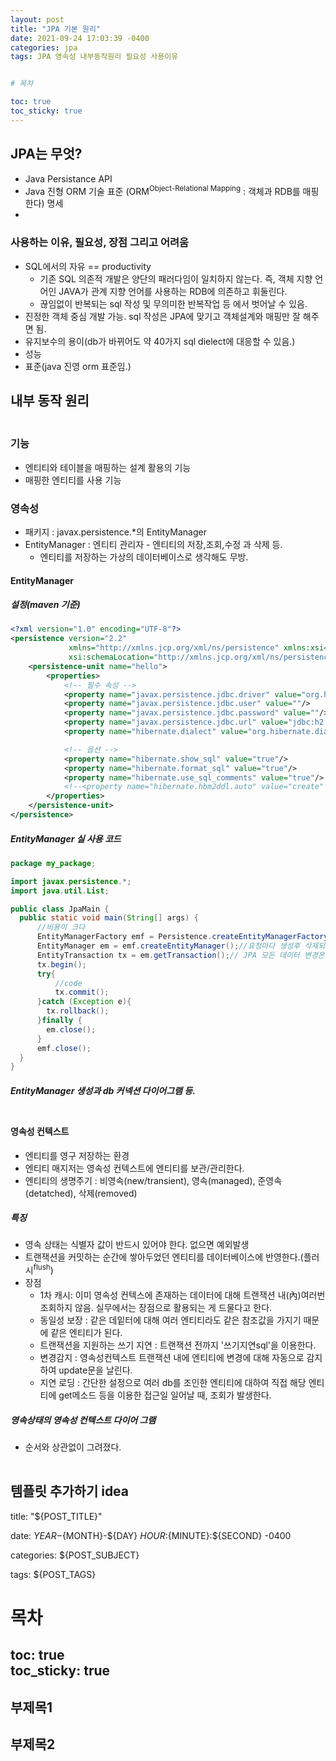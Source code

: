 ```yaml
---
layout: post
title: "JPA 기본 원리"
date: 2021-09-24 17:03:39 -0400
categories: jpa
tags: JPA 영속성 내부동작원리 필요성 사용이유


# 목차

toc: true  
toc_sticky: true
---
```


## JPA는 무엇?
- Java Persistance API
- Java 진형 ORM 기술 표준 (ORM<SUP>Object-Relational Mapping</SUP> : 객체과 RDB를 매핑한다) 명세
- 
### 사용하는 이유, 필요성, 장점 그리고 어려움
- SQL에서의 자유 == productivity
  - 기존 SQL 의존적 개발은 양단의 패러다임이 일치하지 않는다. 즉, 객체 지향 언어인 JAVA가 관계 지향 언어를 사용하는 RDB에 의존하고 휘둘린다.
  - 끊임없이 반복되는 sql 작성 및 무의미한 반복작업 등 에서 벗어날 수 있음.
- 진정한 객체 중심 개발 가능. sql 작성은 JPA에 맞기고 객체설계와 매핑만 잘 해주면 됨.
- 유지보수의 용이(db가 바뀌어도 약 40가지 sql dielect에 대응할 수 있음.)
- 성능
- 표준(java 진영 orm 표준임.)

## 내부 동작 원리
<div class="mxgraph" style="max-width:100%;border:1px solid transparent;" data-mxgraph="{&quot;highlight&quot;:&quot;#0000ff&quot;,&quot;nav&quot;:true,&quot;resize&quot;:true,&quot;toolbar&quot;:&quot;zoom layers lightbox&quot;,&quot;edit&quot;:&quot;_blank&quot;,&quot;xml&quot;:&quot;&lt;mxfile host=\&quot;drawio-plugin\&quot; modified=\&quot;2021-09-27T04:52:44.680Z\&quot; agent=\&quot;5.0 (Windows NT 6.2; Win64; x64) AppleWebKit/537.36 (KHTML, like Gecko) Chrome/89.0.4389.114 Safari/537.36\&quot; etag=\&quot;i_K_9OkC2Oy--hbsxdxp\&quot; version=\&quot;14.7.4\&quot; type=\&quot;embed\&quot;&gt;&lt;diagram id=\&quot;23iRSUPoRavnBvh4doch\&quot; name=\&quot;Page-1\&quot;&gt;&lt;mxGraphModel dx=\&quot;719\&quot; dy=\&quot;529\&quot; grid=\&quot;1\&quot; gridSize=\&quot;10\&quot; guides=\&quot;1\&quot; tooltips=\&quot;1\&quot; connect=\&quot;1\&quot; arrows=\&quot;1\&quot; fold=\&quot;1\&quot; page=\&quot;1\&quot; pageScale=\&quot;1\&quot; pageWidth=\&quot;827\&quot; pageHeight=\&quot;1169\&quot; math=\&quot;0\&quot; shadow=\&quot;0\&quot;&gt;&lt;root&gt;&lt;mxCell id=\&quot;0\&quot;/&gt;&lt;mxCell id=\&quot;1\&quot; parent=\&quot;0\&quot;/&gt;&lt;mxCell id=\&quot;11\&quot; value=\&quot;&amp;lt;blockquote style=&amp;quot;margin: 0 0 0 40px ; border: none ; padding: 0px&amp;quot;&amp;gt;&amp;lt;/blockquote&amp;gt;&amp;lt;span&amp;gt;&amp;amp;nbsp; &amp;amp;nbsp; - sql 생성&amp;lt;/span&amp;gt;&amp;lt;br&amp;gt;&amp;lt;blockquote style=&amp;quot;margin: 0 0 0 40px ; border: none ; padding: 0px&amp;quot;&amp;gt;&amp;lt;/blockquote&amp;gt;&amp;lt;span&amp;gt;&amp;amp;nbsp; &amp;amp;nbsp; - jdbc api 이용&amp;lt;/span&amp;gt;&amp;lt;br&amp;gt;&amp;lt;blockquote style=&amp;quot;margin: 0 0 0 40px ; border: none ; padding: 0px&amp;quot;&amp;gt;&amp;lt;/blockquote&amp;gt;&amp;lt;span&amp;gt;&amp;amp;nbsp; &amp;amp;nbsp; - Result Set 매핑&amp;lt;/span&amp;gt;&amp;lt;br&amp;gt;&amp;amp;nbsp; &amp;amp;nbsp; - 패러다임 불일치 해결\&quot; style=\&quot;rounded=0;whiteSpace=wrap;html=1;align=left;dashed=1;strokeColor=#2D7600;fontColor=#ffffff;fillColor=#435233;\&quot; parent=\&quot;1\&quot; vertex=\&quot;1\&quot;&gt;&lt;mxGeometry x=\&quot;510\&quot; y=\&quot;120\&quot; width=\&quot;150\&quot; height=\&quot;100\&quot; as=\&quot;geometry\&quot;/&gt;&lt;/mxCell&gt;&lt;mxCell id=\&quot;2\&quot; value=\&quot;DB\&quot; style=\&quot;shape=cylinder3;whiteSpace=wrap;html=1;boundedLbl=1;backgroundOutline=1;size=15;\&quot; parent=\&quot;1\&quot; vertex=\&quot;1\&quot;&gt;&lt;mxGeometry x=\&quot;640\&quot; y=\&quot;236.67\&quot; width=\&quot;80\&quot; height=\&quot;106.67\&quot; as=\&quot;geometry\&quot;/&gt;&lt;/mxCell&gt;&lt;mxCell id=\&quot;3\&quot; value=\&quot;&amp;amp;nbsp; &amp;amp;nbsp; JAVA Aplication\&quot; style=\&quot;rounded=1;whiteSpace=wrap;html=1;align=left;\&quot; parent=\&quot;1\&quot; vertex=\&quot;1\&quot;&gt;&lt;mxGeometry x=\&quot;170\&quot; y=\&quot;180\&quot; width=\&quot;330\&quot; height=\&quot;220\&quot; as=\&quot;geometry\&quot;/&gt;&lt;/mxCell&gt;&lt;mxCell id=\&quot;6\&quot; value=\&quot;&amp;amp;nbsp; &amp;amp;nbsp; JPA\&quot; style=\&quot;rounded=0;whiteSpace=wrap;html=1;align=left;\&quot; parent=\&quot;1\&quot; vertex=\&quot;1\&quot;&gt;&lt;mxGeometry x=\&quot;380\&quot; y=\&quot;210\&quot; width=\&quot;120\&quot; height=\&quot;160\&quot; as=\&quot;geometry\&quot;/&gt;&lt;/mxCell&gt;&lt;mxCell id=\&quot;5\&quot; value=\&quot;JDBC\&quot; style=\&quot;rounded=0;whiteSpace=wrap;html=1;\&quot; parent=\&quot;1\&quot; vertex=\&quot;1\&quot;&gt;&lt;mxGeometry x=\&quot;461\&quot; y=\&quot;240\&quot; width=\&quot;60\&quot; height=\&quot;100\&quot; as=\&quot;geometry\&quot;/&gt;&lt;/mxCell&gt;&lt;mxCell id=\&quot;7\&quot; value=\&quot;\&quot; style=\&quot;endArrow=classic;html=1;exitX=1;exitY=0.5;exitDx=0;exitDy=0;\&quot; parent=\&quot;1\&quot; edge=\&quot;1\&quot;&gt;&lt;mxGeometry width=\&quot;50\&quot; height=\&quot;50\&quot; relative=\&quot;1\&quot; as=\&quot;geometry\&quot;&gt;&lt;mxPoint x=\&quot;521\&quot; y=\&quot;268\&quot; as=\&quot;sourcePoint\&quot;/&gt;&lt;mxPoint x=\&quot;640\&quot; y=\&quot;268\&quot; as=\&quot;targetPoint\&quot;/&gt;&lt;/mxGeometry&gt;&lt;/mxCell&gt;&lt;mxCell id=\&quot;9\&quot; value=\&quot;SQL\&quot; style=\&quot;edgeLabel;html=1;align=center;verticalAlign=middle;resizable=0;points=[];\&quot; parent=\&quot;7\&quot; vertex=\&quot;1\&quot; connectable=\&quot;0\&quot;&gt;&lt;mxGeometry x=\&quot;-0.1092\&quot; y=\&quot;1\&quot; relative=\&quot;1\&quot; as=\&quot;geometry\&quot;&gt;&lt;mxPoint as=\&quot;offset\&quot;/&gt;&lt;/mxGeometry&gt;&lt;/mxCell&gt;&lt;mxCell id=\&quot;8\&quot; value=\&quot;\&quot; style=\&quot;endArrow=classic;html=1;entryX=1.033;entryY=0.8;entryDx=0;entryDy=0;entryPerimeter=0;exitX=-0.004;exitY=0.784;exitDx=0;exitDy=0;exitPerimeter=0;\&quot; parent=\&quot;1\&quot; source=\&quot;2\&quot; target=\&quot;5\&quot; edge=\&quot;1\&quot;&gt;&lt;mxGeometry width=\&quot;50\&quot; height=\&quot;50\&quot; relative=\&quot;1\&quot; as=\&quot;geometry\&quot;&gt;&lt;mxPoint x=\&quot;540\&quot; y=\&quot;320\&quot; as=\&quot;sourcePoint\&quot;/&gt;&lt;mxPoint x=\&quot;590\&quot; y=\&quot;270\&quot; as=\&quot;targetPoint\&quot;/&gt;&lt;/mxGeometry&gt;&lt;/mxCell&gt;&lt;mxCell id=\&quot;10\&quot; value=\&quot;Result\&quot; style=\&quot;edgeLabel;html=1;align=center;verticalAlign=middle;resizable=0;points=[];\&quot; parent=\&quot;8\&quot; vertex=\&quot;1\&quot; connectable=\&quot;0\&quot;&gt;&lt;mxGeometry x=\&quot;0.0856\&quot; relative=\&quot;1\&quot; as=\&quot;geometry\&quot;&gt;&lt;mxPoint as=\&quot;offset\&quot;/&gt;&lt;/mxGeometry&gt;&lt;/mxCell&gt;&lt;/root&gt;&lt;/mxGraphModel&gt;&lt;/diagram&gt;&lt;/mxfile&gt;&quot;}"></div>
<script type="text/javascript" src="https://viewer.diagrams.net/js/viewer-static.min.js"></script>

### 기능
- 엔티티와 테이블을 매핑하는 설계 활용의 기능
- 매핑한 엔티티를 사용 기능
### 영속성
- 패키지 : javax.persistence.*의 EntityManager
- EntityManager : 엔티티 관리자 - 엔티티의 저장,조회,수정 과 삭제 등.
  - 엔티티를 저장하는 가상의 데이터베이스로 생각해도 무방.

#### EntityManager

##### 설정(maven 기준)

```xml
<?xml version="1.0" encoding="UTF-8"?>
<persistence version="2.2"
             xmlns="http://xmlns.jcp.org/xml/ns/persistence" xmlns:xsi="http://www.w3.org/2001/XMLSchema-instance"
             xsi:schemaLocation="http://xmlns.jcp.org/xml/ns/persistence http://xmlns.jcp.org/xml/ns/persistence/persistence_2_2.xsd">
    <persistence-unit name="hello">
        <properties>
            <!-- 필수 속성 -->
            <property name="javax.persistence.jdbc.driver" value="org.h2.Driver"/>
            <property name="javax.persistence.jdbc.user" value=""/>
            <property name="javax.persistence.jdbc.password" value=""/>
            <property name="javax.persistence.jdbc.url" value="jdbc:h2:tcp://localhost:9092/~/data/test"/>
            <property name="hibernate.dialect" value="org.hibernate.dialect.H2Dialect"/>

            <!-- 옵션 -->
            <property name="hibernate.show_sql" value="true"/>
            <property name="hibernate.format_sql" value="true"/>
            <property name="hibernate.use_sql_comments" value="true"/>
            <!--<property name="hibernate.hbm2ddl.auto" value="create" />-->
        </properties>
    </persistence-unit>
</persistence>
```

##### EntityManager 실 사용 코드

```java
package my_package;

import javax.persistence.*;
import java.util.List;

public class JpaMain {
  public static void main(String[] args) {
      //비용이 크다
      EntityManagerFactory emf = Persistence.createEntityManagerFactory("hello");// db당 하나만 생성
      EntityManager em = emf.createEntityManager();//요청마다 생성후 삭제되어야 함. 쓰레드간의 공유는 안돼.
      EntityTransaction tx = em.getTransaction();// JPA 모든 데이터 변경은 트랜잭션 안에서 발생되어야 함.
      tx.begin();
      try{
          //code 
          tx.commit();
      }catch (Exception e){
        tx.rollback();
      }finally {
        em.close();
      }
      emf.close();
  }
}
```
##### EntityManager 생성과 db 커넥션 다이어그램 등.

<div class="mxgraph" style="max-width:100%;border:1px solid transparent;" data-mxgraph="{&quot;highlight&quot;:&quot;#0000ff&quot;,&quot;nav&quot;:true,&quot;resize&quot;:true,&quot;toolbar&quot;:&quot;zoom layers lightbox&quot;,&quot;edit&quot;:&quot;_blank&quot;,&quot;xml&quot;:&quot;&lt;mxfile host=\&quot;drawio-plugin\&quot; modified=\&quot;2021-09-27T05:17:02.009Z\&quot; agent=\&quot;5.0 (Windows NT 6.2; Win64; x64) AppleWebKit/537.36 (KHTML, like Gecko) Chrome/89.0.4389.114 Safari/537.36\&quot; etag=\&quot;udehLVCXlNeQ3FmLHW8Y\&quot; version=\&quot;14.7.4\&quot; type=\&quot;embed\&quot;&gt;&lt;diagram id=\&quot;23iRSUPoRavnBvh4doch\&quot; name=\&quot;Page-1\&quot;&gt;&lt;mxGraphModel dx=\&quot;719\&quot; dy=\&quot;279\&quot; grid=\&quot;1\&quot; gridSize=\&quot;10\&quot; guides=\&quot;1\&quot; tooltips=\&quot;1\&quot; connect=\&quot;1\&quot; arrows=\&quot;1\&quot; fold=\&quot;1\&quot; page=\&quot;1\&quot; pageScale=\&quot;1\&quot; pageWidth=\&quot;827\&quot; pageHeight=\&quot;1169\&quot; math=\&quot;0\&quot; shadow=\&quot;0\&quot;&gt;&lt;root&gt;&lt;mxCell id=\&quot;0\&quot;/&gt;&lt;mxCell id=\&quot;1\&quot; parent=\&quot;0\&quot;/&gt;&lt;mxCell id=\&quot;3\&quot; value=\&quot;&amp;amp;nbsp; &amp;amp;nbsp; JAVA Aplication\&quot; style=\&quot;rounded=1;whiteSpace=wrap;html=1;align=left;\&quot; parent=\&quot;1\&quot; vertex=\&quot;1\&quot;&gt;&lt;mxGeometry x=\&quot;170\&quot; y=\&quot;180\&quot; width=\&quot;330\&quot; height=\&quot;220\&quot; as=\&quot;geometry\&quot;/&gt;&lt;/mxCell&gt;&lt;mxCell id=\&quot;11\&quot; value=\&quot;&amp;lt;br&amp;gt;&amp;lt;br&amp;gt;&amp;lt;br&amp;gt;&amp;lt;br&amp;gt;&amp;lt;br&amp;gt;&amp;lt;br&amp;gt;&amp;lt;br&amp;gt;&amp;lt;font style=&amp;quot;font-size: 10px&amp;quot;&amp;gt;커넥션풀&amp;lt;/font&amp;gt;\&quot; style=\&quot;ellipse;whiteSpace=wrap;html=1;\&quot; parent=\&quot;1\&quot; vertex=\&quot;1\&quot;&gt;&lt;mxGeometry x=\&quot;385\&quot; y=\&quot;250\&quot; width=\&quot;100\&quot; height=\&quot;120\&quot; as=\&quot;geometry\&quot;/&gt;&lt;/mxCell&gt;&lt;mxCell id=\&quot;2\&quot; value=\&quot;DB\&quot; style=\&quot;shape=cylinder3;whiteSpace=wrap;html=1;boundedLbl=1;backgroundOutline=1;size=15;\&quot; parent=\&quot;1\&quot; vertex=\&quot;1\&quot;&gt;&lt;mxGeometry x=\&quot;603\&quot; y=\&quot;256.665\&quot; width=\&quot;80\&quot; height=\&quot;106.67\&quot; as=\&quot;geometry\&quot;/&gt;&lt;/mxCell&gt;&lt;mxCell id=\&quot;23\&quot; style=\&quot;edgeStyle=orthogonalEdgeStyle;rounded=0;orthogonalLoop=1;jettySize=auto;html=1;exitX=0;exitY=1;exitDx=0;exitDy=0;dashed=1;endArrow=classic;endFill=1;entryX=1;entryY=0.5;entryDx=0;entryDy=0;\&quot; parent=\&quot;1\&quot; source=\&quot;4\&quot; target=\&quot;5\&quot; edge=\&quot;1\&quot;&gt;&lt;mxGeometry relative=\&quot;1\&quot; as=\&quot;geometry\&quot;&gt;&lt;Array as=\&quot;points\&quot;&gt;&lt;mxPoint x=\&quot;338\&quot; y=\&quot;260\&quot;/&gt;&lt;/Array&gt;&lt;/mxGeometry&gt;&lt;/mxCell&gt;&lt;mxCell id=\&quot;24\&quot; style=\&quot;edgeStyle=orthogonalEdgeStyle;rounded=0;orthogonalLoop=1;jettySize=auto;html=1;exitX=0.5;exitY=1;exitDx=0;exitDy=0;entryX=1;entryY=0;entryDx=0;entryDy=0;dashed=1;endArrow=classic;endFill=1;\&quot; parent=\&quot;1\&quot; source=\&quot;4\&quot; target=\&quot;6\&quot; edge=\&quot;1\&quot;&gt;&lt;mxGeometry relative=\&quot;1\&quot; as=\&quot;geometry\&quot;/&gt;&lt;/mxCell&gt;&lt;mxCell id=\&quot;4\&quot; value=\&quot;EntityManagerFactory\&quot; style=\&quot;ellipse;whiteSpace=wrap;html=1;\&quot; parent=\&quot;1\&quot; vertex=\&quot;1\&quot;&gt;&lt;mxGeometry x=\&quot;320\&quot; y=\&quot;200\&quot; width=\&quot;120\&quot; height=\&quot;40\&quot; as=\&quot;geometry\&quot;/&gt;&lt;/mxCell&gt;&lt;mxCell id=\&quot;5\&quot; value=\&quot;EntityManager1\&quot; style=\&quot;ellipse;whiteSpace=wrap;html=1;\&quot; parent=\&quot;1\&quot; vertex=\&quot;1\&quot;&gt;&lt;mxGeometry x=\&quot;220\&quot; y=\&quot;240\&quot; width=\&quot;90\&quot; height=\&quot;40\&quot; as=\&quot;geometry\&quot;/&gt;&lt;/mxCell&gt;&lt;mxCell id=\&quot;21\&quot; style=\&quot;edgeStyle=orthogonalEdgeStyle;rounded=0;orthogonalLoop=1;jettySize=auto;html=1;exitX=1;exitY=0.5;exitDx=0;exitDy=0;entryX=0;entryY=0.5;entryDx=0;entryDy=0;endArrow=classic;endFill=1;dashed=1;\&quot; parent=\&quot;1\&quot; source=\&quot;6\&quot; target=\&quot;10\&quot; edge=\&quot;1\&quot;&gt;&lt;mxGeometry relative=\&quot;1\&quot; as=\&quot;geometry\&quot;/&gt;&lt;/mxCell&gt;&lt;mxCell id=\&quot;6\&quot; value=\&quot;EntityManager2\&quot; style=\&quot;ellipse;whiteSpace=wrap;html=1;\&quot; parent=\&quot;1\&quot; vertex=\&quot;1\&quot;&gt;&lt;mxGeometry x=\&quot;220\&quot; y=\&quot;320\&quot; width=\&quot;90\&quot; height=\&quot;40\&quot; as=\&quot;geometry\&quot;/&gt;&lt;/mxCell&gt;&lt;mxCell id=\&quot;25\&quot; style=\&quot;edgeStyle=orthogonalEdgeStyle;orthogonalLoop=1;jettySize=auto;html=1;exitX=1;exitY=0.5;exitDx=0;exitDy=0;endArrow=none;endFill=0;curved=1;entryX=0;entryY=0.5;entryDx=0;entryDy=0;entryPerimeter=0;\&quot; parent=\&quot;1\&quot; source=\&quot;8\&quot; target=\&quot;2\&quot; edge=\&quot;1\&quot;&gt;&lt;mxGeometry relative=\&quot;1\&quot; as=\&quot;geometry\&quot;&gt;&lt;mxPoint x=\&quot;603\&quot; y=\&quot;290\&quot; as=\&quot;targetPoint\&quot;/&gt;&lt;/mxGeometry&gt;&lt;/mxCell&gt;&lt;mxCell id=\&quot;8\&quot; value=\&quot;conn\&quot; style=\&quot;ellipse;whiteSpace=wrap;html=1;\&quot; parent=\&quot;1\&quot; vertex=\&quot;1\&quot;&gt;&lt;mxGeometry x=\&quot;400\&quot; y=\&quot;270\&quot; width=\&quot;70\&quot; height=\&quot;20\&quot; as=\&quot;geometry\&quot;/&gt;&lt;/mxCell&gt;&lt;mxCell id=\&quot;28\&quot; style=\&quot;edgeStyle=orthogonalEdgeStyle;rounded=0;orthogonalLoop=1;jettySize=auto;html=1;exitX=1;exitY=0.5;exitDx=0;exitDy=0;endArrow=none;endFill=0;\&quot; parent=\&quot;1\&quot; source=\&quot;9\&quot; edge=\&quot;1\&quot;&gt;&lt;mxGeometry relative=\&quot;1\&quot; as=\&quot;geometry\&quot;&gt;&lt;mxPoint x=\&quot;604\&quot; y=\&quot;310\&quot; as=\&quot;targetPoint\&quot;/&gt;&lt;/mxGeometry&gt;&lt;/mxCell&gt;&lt;mxCell id=\&quot;9\&quot; value=\&quot;conn\&quot; style=\&quot;ellipse;whiteSpace=wrap;html=1;\&quot; parent=\&quot;1\&quot; vertex=\&quot;1\&quot;&gt;&lt;mxGeometry x=\&quot;400\&quot; y=\&quot;300\&quot; width=\&quot;70\&quot; height=\&quot;20\&quot; as=\&quot;geometry\&quot;/&gt;&lt;/mxCell&gt;&lt;mxCell id=\&quot;27\&quot; style=\&quot;edgeStyle=orthogonalEdgeStyle;orthogonalLoop=1;jettySize=auto;html=1;exitX=1;exitY=0.5;exitDx=0;exitDy=0;entryX=0;entryY=0.5;entryDx=0;entryDy=0;entryPerimeter=0;endArrow=none;endFill=0;curved=1;\&quot; parent=\&quot;1\&quot; source=\&quot;10\&quot; target=\&quot;2\&quot; edge=\&quot;1\&quot;&gt;&lt;mxGeometry relative=\&quot;1\&quot; as=\&quot;geometry\&quot;/&gt;&lt;/mxCell&gt;&lt;mxCell id=\&quot;10\&quot; value=\&quot;conn\&quot; style=\&quot;ellipse;whiteSpace=wrap;html=1;\&quot; parent=\&quot;1\&quot; vertex=\&quot;1\&quot;&gt;&lt;mxGeometry x=\&quot;400\&quot; y=\&quot;330\&quot; width=\&quot;70\&quot; height=\&quot;20\&quot; as=\&quot;geometry\&quot;/&gt;&lt;/mxCell&gt;&lt;mxCell id=\&quot;12\&quot; value=\&quot;req1\&quot; style=\&quot;shape=umlActor;verticalLabelPosition=bottom;verticalAlign=top;html=1;outlineConnect=0;\&quot; parent=\&quot;1\&quot; vertex=\&quot;1\&quot;&gt;&lt;mxGeometry x=\&quot;104\&quot; y=\&quot;250\&quot; width=\&quot;10\&quot; height=\&quot;20\&quot; as=\&quot;geometry\&quot;/&gt;&lt;/mxCell&gt;&lt;mxCell id=\&quot;16\&quot; value=\&quot;req2\&quot; style=\&quot;shape=umlActor;verticalLabelPosition=bottom;verticalAlign=top;html=1;outlineConnect=0;\&quot; parent=\&quot;1\&quot; vertex=\&quot;1\&quot;&gt;&lt;mxGeometry x=\&quot;105\&quot; y=\&quot;330\&quot; width=\&quot;10\&quot; height=\&quot;20\&quot; as=\&quot;geometry\&quot;/&gt;&lt;/mxCell&gt;&lt;mxCell id=\&quot;30\&quot; value=\&quot;\&quot; style=\&quot;edgeStyle=orthogonalEdgeStyle;rounded=0;orthogonalLoop=1;jettySize=auto;html=1;endArrow=none;endFill=0;\&quot; parent=\&quot;1\&quot; edge=\&quot;1\&quot;&gt;&lt;mxGeometry relative=\&quot;1\&quot; as=\&quot;geometry\&quot;&gt;&lt;mxPoint x=\&quot;119\&quot; y=\&quot;339.93\&quot; as=\&quot;sourcePoint\&quot;/&gt;&lt;mxPoint x=\&quot;220\&quot; y=\&quot;340\&quot; as=\&quot;targetPoint\&quot;/&gt;&lt;Array as=\&quot;points\&quot;&gt;&lt;mxPoint x=\&quot;114\&quot; y=\&quot;339.93\&quot;/&gt;&lt;mxPoint x=\&quot;114\&quot; y=\&quot;339.93\&quot;/&gt;&lt;/Array&gt;&lt;/mxGeometry&gt;&lt;/mxCell&gt;&lt;mxCell id=\&quot;17\&quot; value=\&quot;\&quot; style=\&quot;edgeStyle=orthogonalEdgeStyle;rounded=0;orthogonalLoop=1;jettySize=auto;html=1;entryX=0;entryY=0.5;entryDx=0;entryDy=0;endArrow=none;endFill=0;\&quot; parent=\&quot;1\&quot; source=\&quot;12\&quot; target=\&quot;5\&quot; edge=\&quot;1\&quot;&gt;&lt;mxGeometry relative=\&quot;1\&quot; as=\&quot;geometry\&quot;&gt;&lt;Array as=\&quot;points\&quot;&gt;&lt;mxPoint x=\&quot;109\&quot; y=\&quot;260\&quot;/&gt;&lt;mxPoint x=\&quot;109\&quot; y=\&quot;260\&quot;/&gt;&lt;/Array&gt;&lt;/mxGeometry&gt;&lt;/mxCell&gt;&lt;/root&gt;&lt;/mxGraphModel&gt;&lt;/diagram&gt;&lt;/mxfile&gt;&quot;}"></div>
<script type="text/javascript" src="https://viewer.diagrams.net/js/viewer-static.min.js"></script>

#### 영속성 컨텍스트
- 엔티티를 영구 저장하는 환경
- 엔티티 매지저는 영속성 컨텍스트에 엔티티를 보관/관리한다.
- 엔티티의 생명주기 : 비영속(new/transient), 영속(managed), 준영속(detatched), 삭제(removed)
##### 특징
- 영속 상태는 식별자 값이 반드시 있어야 한다. 없으면 예외발생
- 트랜잭션을 커밋하는 순간에 쌓아두었던 엔티티를 데이터베이스에 반영한다.(플러시<sup>flush</sup>)
- 장점
  - 1차 캐시: 이미 영속성 컨텍스에 존재하는 데이터에 대해 트랜잭션 내(內)여러번 조회하지 않음. 실무에서는 장점으로 활용되는 게 드물다고 한다.
  - 동일성 보장 : 같은 데잍터에 대해 여러 엔티티라도 같은 참조값을 가지기 때문에 같은 엔티티가 된다.
  - 트랜잭션을 지원하는 쓰기 지연 : 트랜잭션 전까지 '쓰기지연sql'을 이용한다.
  - 변경감지 : 영속성컨텍스트 트랜잭션 내에 엔티티에 변경에 대해 자동으로 감지하여 update문을 날린다.
  - 지연 로딩 : 간단한 설정으로 여러 db를 조인한 엔티티에 대하여 직접 해당 엔티티에 get메소드 등을 이용한 접근일 일어날 때, 조회가 발생한다.

##### 영속상태의 영속성 컨텍스트 다이어 그램
- 순서와 상관없이 그려졌다.
<div class="mxgraph" style="max-width:100%;border:1px solid transparent;" data-mxgraph="{&quot;highlight&quot;:&quot;#0000ff&quot;,&quot;nav&quot;:true,&quot;resize&quot;:true,&quot;toolbar&quot;:&quot;zoom layers lightbox&quot;,&quot;edit&quot;:&quot;_blank&quot;,&quot;xml&quot;:&quot;&lt;mxfile host=\&quot;drawio-plugin\&quot; modified=\&quot;2021-09-27T06:14:31.592Z\&quot; agent=\&quot;5.0 (Windows NT 6.2; Win64; x64) AppleWebKit/537.36 (KHTML, like Gecko) Chrome/89.0.4389.114 Safari/537.36\&quot; etag=\&quot;N8K88q0t7lUbeVeJT1TV\&quot; version=\&quot;14.7.4\&quot; type=\&quot;embed\&quot;&gt;&lt;diagram id=\&quot;23iRSUPoRavnBvh4doch\&quot; name=\&quot;Page-1\&quot;&gt;&lt;mxGraphModel dx=\&quot;1198\&quot; dy=\&quot;820\&quot; grid=\&quot;1\&quot; gridSize=\&quot;10\&quot; guides=\&quot;1\&quot; tooltips=\&quot;1\&quot; connect=\&quot;1\&quot; arrows=\&quot;1\&quot; fold=\&quot;1\&quot; page=\&quot;1\&quot; pageScale=\&quot;1\&quot; pageWidth=\&quot;827\&quot; pageHeight=\&quot;1169\&quot; math=\&quot;0\&quot; shadow=\&quot;0\&quot;&gt;&lt;root&gt;&lt;mxCell id=\&quot;0\&quot;/&gt;&lt;mxCell id=\&quot;1\&quot; parent=\&quot;0\&quot;/&gt;&lt;mxCell id=\&quot;85\&quot; style=\&quot;edgeStyle=orthogonalEdgeStyle;rounded=0;orthogonalLoop=1;jettySize=auto;html=1;endArrow=none;endFill=0;\&quot; edge=\&quot;1\&quot; parent=\&quot;1\&quot; source=\&quot;75\&quot;&gt;&lt;mxGeometry relative=\&quot;1\&quot; as=\&quot;geometry\&quot;&gt;&lt;mxPoint x=\&quot;699\&quot; y=\&quot;500\&quot; as=\&quot;targetPoint\&quot;/&gt;&lt;/mxGeometry&gt;&lt;/mxCell&gt;&lt;mxCell id=\&quot;75\&quot; value=\&quot;\&quot; style=\&quot;rounded=1;whiteSpace=wrap;html=1;align=left;dashed=1;\&quot; vertex=\&quot;1\&quot; parent=\&quot;1\&quot;&gt;&lt;mxGeometry x=\&quot;656\&quot; y=\&quot;366.66\&quot; width=\&quot;86\&quot; height=\&quot;103.34\&quot; as=\&quot;geometry\&quot;/&gt;&lt;/mxCell&gt;&lt;mxCell id=\&quot;3\&quot; value=\&quot;\&quot; style=\&quot;rounded=1;whiteSpace=wrap;html=1;align=left;\&quot; parent=\&quot;1\&quot; vertex=\&quot;1\&quot;&gt;&lt;mxGeometry x=\&quot;144\&quot; y=\&quot;180\&quot; width=\&quot;500\&quot; height=\&quot;490\&quot; as=\&quot;geometry\&quot;/&gt;&lt;/mxCell&gt;&lt;mxCell id=\&quot;2\&quot; value=\&quot;DB\&quot; style=\&quot;shape=cylinder3;whiteSpace=wrap;html=1;boundedLbl=1;backgroundOutline=1;size=15;\&quot; parent=\&quot;1\&quot; vertex=\&quot;1\&quot;&gt;&lt;mxGeometry x=\&quot;747\&quot; y=\&quot;426.665\&quot; width=\&quot;80\&quot; height=\&quot;106.67\&quot; as=\&quot;geometry\&quot;/&gt;&lt;/mxCell&gt;&lt;mxCell id=\&quot;32\&quot; value=\&quot;영속 컨텍스트(entityManager)\&quot; style=\&quot;text;html=1;strokeColor=none;fillColor=none;align=center;verticalAlign=middle;whiteSpace=wrap;rounded=0;\&quot; vertex=\&quot;1\&quot; parent=\&quot;1\&quot;&gt;&lt;mxGeometry x=\&quot;324\&quot; y=\&quot;190\&quot; width=\&quot;140\&quot; height=\&quot;20\&quot; as=\&quot;geometry\&quot;/&gt;&lt;/mxCell&gt;&lt;mxCell id=\&quot;63\&quot; style=\&quot;edgeStyle=orthogonalEdgeStyle;orthogonalLoop=1;jettySize=auto;html=1;exitX=1;exitY=0.5;exitDx=0;exitDy=0;exitPerimeter=0;curved=1;entryX=0.5;entryY=0;entryDx=0;entryDy=0;\&quot; edge=\&quot;1\&quot; parent=\&quot;1\&quot; source=\&quot;33\&quot; target=\&quot;75\&quot;&gt;&lt;mxGeometry relative=\&quot;1\&quot; as=\&quot;geometry\&quot;&gt;&lt;mxPoint x=\&quot;700\&quot; y=\&quot;370\&quot; as=\&quot;targetPoint\&quot;/&gt;&lt;/mxGeometry&gt;&lt;/mxCell&gt;&lt;mxCell id=\&quot;64\&quot; value=\&quot;Flush\&quot; style=\&quot;edgeLabel;html=1;align=center;verticalAlign=middle;resizable=0;points=[];\&quot; vertex=\&quot;1\&quot; connectable=\&quot;0\&quot; parent=\&quot;63\&quot;&gt;&lt;mxGeometry x=\&quot;-0.1578\&quot; y=\&quot;-17\&quot; relative=\&quot;1\&quot; as=\&quot;geometry\&quot;&gt;&lt;mxPoint x=\&quot;48\&quot; y=\&quot;161\&quot; as=\&quot;offset\&quot;/&gt;&lt;/mxGeometry&gt;&lt;/mxCell&gt;&lt;mxCell id=\&quot;33\&quot; value=\&quot;쓰기 지연 SQL 저장소\&quot; style=\&quot;shape=cylinder3;whiteSpace=wrap;html=1;boundedLbl=1;backgroundOutline=1;size=15;\&quot; vertex=\&quot;1\&quot; parent=\&quot;1\&quot;&gt;&lt;mxGeometry x=\&quot;394\&quot; y=\&quot;256.67\&quot; width=\&quot;180\&quot; height=\&quot;106.67\&quot; as=\&quot;geometry\&quot;/&gt;&lt;/mxCell&gt;&lt;mxCell id=\&quot;34\&quot; value=\&quot;INSET SQL\&quot; style=\&quot;strokeWidth=2;html=1;shape=mxgraph.flowchart.terminator;whiteSpace=wrap;\&quot; vertex=\&quot;1\&quot; parent=\&quot;1\&quot;&gt;&lt;mxGeometry x=\&quot;414\&quot; y=\&quot;340\&quot; width=\&quot;80\&quot; height=\&quot;30\&quot; as=\&quot;geometry\&quot;/&gt;&lt;/mxCell&gt;&lt;mxCell id=\&quot;35\&quot; value=\&quot;UPDATE SQL\&quot; style=\&quot;strokeWidth=2;html=1;shape=mxgraph.flowchart.terminator;whiteSpace=wrap;\&quot; vertex=\&quot;1\&quot; parent=\&quot;1\&quot;&gt;&lt;mxGeometry x=\&quot;444\&quot; y=\&quot;350\&quot; width=\&quot;80\&quot; height=\&quot;30\&quot; as=\&quot;geometry\&quot;/&gt;&lt;/mxCell&gt;&lt;mxCell id=\&quot;36\&quot; value=\&quot;INSERT SQL\&quot; style=\&quot;strokeWidth=2;html=1;shape=mxgraph.flowchart.terminator;whiteSpace=wrap;\&quot; vertex=\&quot;1\&quot; parent=\&quot;1\&quot;&gt;&lt;mxGeometry x=\&quot;477\&quot; y=\&quot;363.33\&quot; width=\&quot;81\&quot; height=\&quot;30\&quot; as=\&quot;geometry\&quot;/&gt;&lt;/mxCell&gt;&lt;mxCell id=\&quot;54\&quot; value=\&quot;\&quot; style=\&quot;group\&quot; vertex=\&quot;1\&quot; connectable=\&quot;0\&quot; parent=\&quot;1\&quot;&gt;&lt;mxGeometry x=\&quot;314\&quot; y=\&quot;400\&quot; width=\&quot;261\&quot; height=\&quot;208\&quot; as=\&quot;geometry\&quot;/&gt;&lt;/mxCell&gt;&lt;mxCell id=\&quot;37\&quot; value=\&quot;\&quot; style=\&quot;shape=table;html=1;whiteSpace=wrap;startSize=0;container=1;collapsible=0;childLayout=tableLayout;\&quot; vertex=\&quot;1\&quot; parent=\&quot;54\&quot;&gt;&lt;mxGeometry x=\&quot;-100\&quot; y=\&quot;88\&quot; width=\&quot;361\&quot; height=\&quot;122\&quot; as=\&quot;geometry\&quot;/&gt;&lt;/mxCell&gt;&lt;mxCell id=\&quot;38\&quot; value=\&quot;\&quot; style=\&quot;shape=partialRectangle;html=1;whiteSpace=wrap;collapsible=0;dropTarget=0;pointerEvents=0;fillColor=none;top=0;left=0;bottom=0;right=0;points=[[0,0.5],[1,0.5]];portConstraint=eastwest;\&quot; vertex=\&quot;1\&quot; parent=\&quot;37\&quot;&gt;&lt;mxGeometry width=\&quot;361\&quot; height=\&quot;40\&quot; as=\&quot;geometry\&quot;/&gt;&lt;/mxCell&gt;&lt;mxCell id=\&quot;39\&quot; value=\&quot;@Id\&quot; style=\&quot;shape=partialRectangle;html=1;whiteSpace=wrap;connectable=0;overflow=hidden;fillColor=none;top=0;left=0;bottom=0;right=0;\&quot; vertex=\&quot;1\&quot; parent=\&quot;38\&quot;&gt;&lt;mxGeometry width=\&quot;120\&quot; height=\&quot;40\&quot; as=\&quot;geometry\&quot;/&gt;&lt;/mxCell&gt;&lt;mxCell id=\&quot;40\&quot; value=\&quot;Entity\&quot; style=\&quot;shape=partialRectangle;html=1;whiteSpace=wrap;connectable=0;overflow=hidden;fillColor=none;top=0;left=0;bottom=0;right=0;\&quot; vertex=\&quot;1\&quot; parent=\&quot;38\&quot;&gt;&lt;mxGeometry x=\&quot;120\&quot; width=\&quot;121\&quot; height=\&quot;40\&quot; as=\&quot;geometry\&quot;/&gt;&lt;/mxCell&gt;&lt;mxCell id=\&quot;41\&quot; value=\&quot;스냅샷\&quot; style=\&quot;shape=partialRectangle;html=1;whiteSpace=wrap;connectable=0;overflow=hidden;fillColor=none;top=0;left=0;bottom=0;right=0;\&quot; vertex=\&quot;1\&quot; parent=\&quot;38\&quot;&gt;&lt;mxGeometry x=\&quot;241\&quot; width=\&quot;120\&quot; height=\&quot;40\&quot; as=\&quot;geometry\&quot;/&gt;&lt;/mxCell&gt;&lt;mxCell id=\&quot;42\&quot; value=\&quot;\&quot; style=\&quot;shape=partialRectangle;html=1;whiteSpace=wrap;collapsible=0;dropTarget=0;pointerEvents=0;fillColor=none;top=0;left=0;bottom=0;right=0;points=[[0,0.5],[1,0.5]];portConstraint=eastwest;\&quot; vertex=\&quot;1\&quot; parent=\&quot;37\&quot;&gt;&lt;mxGeometry y=\&quot;40\&quot; width=\&quot;361\&quot; height=\&quot;40\&quot; as=\&quot;geometry\&quot;/&gt;&lt;/mxCell&gt;&lt;mxCell id=\&quot;43\&quot; value=\&quot;&amp;quot;1L&amp;quot;\&quot; style=\&quot;shape=partialRectangle;html=1;whiteSpace=wrap;connectable=0;overflow=hidden;fillColor=none;top=0;left=0;bottom=0;right=0;\&quot; vertex=\&quot;1\&quot; parent=\&quot;42\&quot;&gt;&lt;mxGeometry width=\&quot;120\&quot; height=\&quot;40\&quot; as=\&quot;geometry\&quot;/&gt;&lt;/mxCell&gt;&lt;mxCell id=\&quot;44\&quot; value=\&quot;\&quot; style=\&quot;shape=partialRectangle;html=1;whiteSpace=wrap;connectable=0;overflow=hidden;fillColor=none;top=0;left=0;bottom=0;right=0;\&quot; vertex=\&quot;1\&quot; parent=\&quot;42\&quot;&gt;&lt;mxGeometry x=\&quot;120\&quot; width=\&quot;121\&quot; height=\&quot;40\&quot; as=\&quot;geometry\&quot;/&gt;&lt;/mxCell&gt;&lt;mxCell id=\&quot;45\&quot; value=\&quot;\&quot; style=\&quot;shape=partialRectangle;html=1;whiteSpace=wrap;connectable=0;overflow=hidden;fillColor=none;top=0;left=0;bottom=0;right=0;\&quot; vertex=\&quot;1\&quot; parent=\&quot;42\&quot;&gt;&lt;mxGeometry x=\&quot;241\&quot; width=\&quot;120\&quot; height=\&quot;40\&quot; as=\&quot;geometry\&quot;/&gt;&lt;/mxCell&gt;&lt;mxCell id=\&quot;46\&quot; value=\&quot;\&quot; style=\&quot;shape=partialRectangle;html=1;whiteSpace=wrap;collapsible=0;dropTarget=0;pointerEvents=0;fillColor=none;top=0;left=0;bottom=0;right=0;points=[[0,0.5],[1,0.5]];portConstraint=eastwest;\&quot; vertex=\&quot;1\&quot; parent=\&quot;37\&quot;&gt;&lt;mxGeometry y=\&quot;80\&quot; width=\&quot;361\&quot; height=\&quot;42\&quot; as=\&quot;geometry\&quot;/&gt;&lt;/mxCell&gt;&lt;mxCell id=\&quot;47\&quot; value=\&quot;&amp;quot;2L&amp;quot;\&quot; style=\&quot;shape=partialRectangle;html=1;whiteSpace=wrap;connectable=0;overflow=hidden;fillColor=none;top=0;left=0;bottom=0;right=0;\&quot; vertex=\&quot;1\&quot; parent=\&quot;46\&quot;&gt;&lt;mxGeometry width=\&quot;120\&quot; height=\&quot;42\&quot; as=\&quot;geometry\&quot;/&gt;&lt;/mxCell&gt;&lt;mxCell id=\&quot;48\&quot; value=\&quot;\&quot; style=\&quot;shape=partialRectangle;html=1;whiteSpace=wrap;connectable=0;overflow=hidden;fillColor=none;top=0;left=0;bottom=0;right=0;\&quot; vertex=\&quot;1\&quot; parent=\&quot;46\&quot;&gt;&lt;mxGeometry x=\&quot;120\&quot; width=\&quot;121\&quot; height=\&quot;42\&quot; as=\&quot;geometry\&quot;/&gt;&lt;/mxCell&gt;&lt;mxCell id=\&quot;49\&quot; value=\&quot;\&quot; style=\&quot;shape=partialRectangle;html=1;whiteSpace=wrap;connectable=0;overflow=hidden;fillColor=none;top=0;left=0;bottom=0;right=0;\&quot; vertex=\&quot;1\&quot; parent=\&quot;46\&quot;&gt;&lt;mxGeometry x=\&quot;241\&quot; width=\&quot;120\&quot; height=\&quot;42\&quot; as=\&quot;geometry\&quot;/&gt;&lt;/mxCell&gt;&lt;mxCell id=\&quot;50\&quot; value=\&quot;&amp;lt;span&amp;gt;memberA&amp;lt;/span&amp;gt;\&quot; style=\&quot;ellipse;whiteSpace=wrap;html=1;\&quot; vertex=\&quot;1\&quot; parent=\&quot;54\&quot;&gt;&lt;mxGeometry x=\&quot;35.5\&quot; y=\&quot;133\&quot; width=\&quot;90\&quot; height=\&quot;30\&quot; as=\&quot;geometry\&quot;/&gt;&lt;/mxCell&gt;&lt;mxCell id=\&quot;52\&quot; value=\&quot;&amp;lt;span&amp;gt;memberA&amp;lt;br&amp;gt;스냅샷&amp;lt;br&amp;gt;&amp;lt;/span&amp;gt;\&quot; style=\&quot;ellipse;whiteSpace=wrap;html=1;\&quot; vertex=\&quot;1\&quot; parent=\&quot;54\&quot;&gt;&lt;mxGeometry x=\&quot;150\&quot; y=\&quot;133\&quot; width=\&quot;101\&quot; height=\&quot;30\&quot; as=\&quot;geometry\&quot;/&gt;&lt;/mxCell&gt;&lt;mxCell id=\&quot;53\&quot; value=\&quot;&amp;lt;span&amp;gt;memberB&amp;lt;br&amp;gt;스냅샷&amp;lt;br&amp;gt;&amp;lt;/span&amp;gt;\&quot; style=\&quot;ellipse;whiteSpace=wrap;html=1;\&quot; vertex=\&quot;1\&quot; parent=\&quot;54\&quot;&gt;&lt;mxGeometry x=\&quot;150\&quot; y=\&quot;173\&quot; width=\&quot;101\&quot; height=\&quot;30\&quot; as=\&quot;geometry\&quot;/&gt;&lt;/mxCell&gt;&lt;mxCell id=\&quot;56\&quot; value=\&quot;&amp;lt;span&amp;gt;memberB&amp;lt;/span&amp;gt;\&quot; style=\&quot;ellipse;whiteSpace=wrap;html=1;\&quot; vertex=\&quot;1\&quot; parent=\&quot;54\&quot;&gt;&lt;mxGeometry x=\&quot;35.5\&quot; y=\&quot;173\&quot; width=\&quot;90\&quot; height=\&quot;30\&quot; as=\&quot;geometry\&quot;/&gt;&lt;/mxCell&gt;&lt;mxCell id=\&quot;69\&quot; style=\&quot;edgeStyle=orthogonalEdgeStyle;curved=1;orthogonalLoop=1;jettySize=auto;html=1;exitX=0.5;exitY=0;exitDx=0;exitDy=0;entryX=0;entryY=0;entryDx=0;entryDy=72.5025;entryPerimeter=0;\&quot; edge=\&quot;1\&quot; parent=\&quot;1\&quot; source=\&quot;57\&quot; target=\&quot;33\&quot;&gt;&lt;mxGeometry relative=\&quot;1\&quot; as=\&quot;geometry\&quot;/&gt;&lt;/mxCell&gt;&lt;mxCell id=\&quot;57\&quot; value=\&quot;1차 캐시\&quot; style=\&quot;rounded=0;whiteSpace=wrap;html=1;\&quot; vertex=\&quot;1\&quot; parent=\&quot;1\&quot;&gt;&lt;mxGeometry x=\&quot;234\&quot; y=\&quot;448\&quot; width=\&quot;140\&quot; height=\&quot;40\&quot; as=\&quot;geometry\&quot;/&gt;&lt;/mxCell&gt;&lt;mxCell id=\&quot;67\&quot; value=\&quot;\&quot; style=\&quot;edgeStyle=orthogonalEdgeStyle;curved=1;orthogonalLoop=1;jettySize=auto;html=1;\&quot; edge=\&quot;1\&quot; parent=\&quot;1\&quot; source=\&quot;59\&quot; target=\&quot;65\&quot;&gt;&lt;mxGeometry relative=\&quot;1\&quot; as=\&quot;geometry\&quot;/&gt;&lt;/mxCell&gt;&lt;mxCell id=\&quot;59\&quot; value=\&quot;req1\&quot; style=\&quot;shape=umlActor;verticalLabelPosition=bottom;verticalAlign=top;html=1;outlineConnect=0;\&quot; vertex=\&quot;1\&quot; parent=\&quot;1\&quot;&gt;&lt;mxGeometry x=\&quot;10\&quot; y=\&quot;420\&quot; width=\&quot;10\&quot; height=\&quot;20\&quot; as=\&quot;geometry\&quot;/&gt;&lt;/mxCell&gt;&lt;mxCell id=\&quot;61\&quot; value=\&quot;- 1차 캐시 저장&amp;lt;br&amp;gt;- 엔티티와 스냅샷 비교\&quot; style=\&quot;text;html=1;strokeColor=none;fillColor=none;align=left;verticalAlign=middle;whiteSpace=wrap;rounded=0;\&quot; vertex=\&quot;1\&quot; parent=\&quot;1\&quot;&gt;&lt;mxGeometry x=\&quot;164\&quot; y=\&quot;420\&quot; width=\&quot;160\&quot; height=\&quot;20\&quot; as=\&quot;geometry\&quot;/&gt;&lt;/mxCell&gt;&lt;mxCell id=\&quot;62\&quot; value=\&quot;insert&amp;amp;nbsp; or update sql 생성\&quot; style=\&quot;text;html=1;strokeColor=none;fillColor=none;align=center;verticalAlign=middle;whiteSpace=wrap;rounded=0;\&quot; vertex=\&quot;1\&quot; parent=\&quot;1\&quot;&gt;&lt;mxGeometry x=\&quot;224\&quot; y=\&quot;330\&quot; width=\&quot;160\&quot; height=\&quot;20\&quot; as=\&quot;geometry\&quot;/&gt;&lt;/mxCell&gt;&lt;mxCell id=\&quot;68\&quot; style=\&quot;edgeStyle=orthogonalEdgeStyle;curved=1;orthogonalLoop=1;jettySize=auto;html=1;\&quot; edge=\&quot;1\&quot; parent=\&quot;1\&quot; source=\&quot;65\&quot; target=\&quot;57\&quot;&gt;&lt;mxGeometry relative=\&quot;1\&quot; as=\&quot;geometry\&quot;/&gt;&lt;/mxCell&gt;&lt;mxCell id=\&quot;65\&quot; value=\&quot;find(), persist(), &amp;lt;font style=&amp;quot;font-size: 12px&amp;quot;&amp;gt;엔티티변경&amp;lt;/font&amp;gt;,flush(), commit()\&quot; style=\&quot;rounded=1;whiteSpace=wrap;html=1;\&quot; vertex=\&quot;1\&quot; parent=\&quot;1\&quot;&gt;&lt;mxGeometry x=\&quot;66\&quot; y=\&quot;375\&quot; width=\&quot;54\&quot; height=\&quot;110\&quot; as=\&quot;geometry\&quot;/&gt;&lt;/mxCell&gt;&lt;mxCell id=\&quot;72\&quot; value=\&quot;INSET SQL\&quot; style=\&quot;strokeWidth=2;html=1;shape=mxgraph.flowchart.terminator;whiteSpace=wrap;\&quot; vertex=\&quot;1\&quot; parent=\&quot;1\&quot;&gt;&lt;mxGeometry x=\&quot;658\&quot; y=\&quot;375\&quot; width=\&quot;80\&quot; height=\&quot;30\&quot; as=\&quot;geometry\&quot;/&gt;&lt;/mxCell&gt;&lt;mxCell id=\&quot;73\&quot; value=\&quot;UPDATE SQL\&quot; style=\&quot;strokeWidth=2;html=1;shape=mxgraph.flowchart.terminator;whiteSpace=wrap;\&quot; vertex=\&quot;1\&quot; parent=\&quot;1\&quot;&gt;&lt;mxGeometry x=\&quot;659\&quot; y=\&quot;405\&quot; width=\&quot;80\&quot; height=\&quot;30\&quot; as=\&quot;geometry\&quot;/&gt;&lt;/mxCell&gt;&lt;mxCell id=\&quot;74\&quot; value=\&quot;INSERT SQL\&quot; style=\&quot;strokeWidth=2;html=1;shape=mxgraph.flowchart.terminator;whiteSpace=wrap;\&quot; vertex=\&quot;1\&quot; parent=\&quot;1\&quot;&gt;&lt;mxGeometry x=\&quot;658\&quot; y=\&quot;435\&quot; width=\&quot;81\&quot; height=\&quot;30\&quot; as=\&quot;geometry\&quot;/&gt;&lt;/mxCell&gt;&lt;mxCell id=\&quot;78\&quot; value=\&quot;\&quot; style=\&quot;endArrow=classic;html=1;rounded=0;entryX=-0.022;entryY=0.679;entryDx=0;entryDy=0;entryPerimeter=0;exitX=0.998;exitY=0.652;exitDx=0;exitDy=0;exitPerimeter=0;\&quot; edge=\&quot;1\&quot; parent=\&quot;1\&quot;&gt;&lt;mxGeometry width=\&quot;50\&quot; height=\&quot;50\&quot; relative=\&quot;1\&quot; as=\&quot;geometry\&quot;&gt;&lt;mxPoint x=\&quot;644\&quot; y=\&quot;499.48\&quot; as=\&quot;sourcePoint\&quot;/&gt;&lt;mxPoint x=\&quot;746.2400000000001\&quot; y=\&quot;499.09393\&quot; as=\&quot;targetPoint\&quot;/&gt;&lt;/mxGeometry&gt;&lt;/mxCell&gt;&lt;mxCell id=\&quot;79\&quot; value=\&quot;\&quot; style=\&quot;endArrow=classic;html=1;exitX=0;exitY=0.876;exitDx=0;exitDy=0;exitPerimeter=0;entryX=1;entryY=0.694;entryDx=0;entryDy=0;entryPerimeter=0;\&quot; edge=\&quot;1\&quot; parent=\&quot;1\&quot; source=\&quot;2\&quot; target=\&quot;3\&quot;&gt;&lt;mxGeometry width=\&quot;50\&quot; height=\&quot;50\&quot; relative=\&quot;1\&quot; as=\&quot;geometry\&quot;&gt;&lt;mxPoint x=\&quot;670\&quot; y=\&quot;520\&quot; as=\&quot;sourcePoint\&quot;/&gt;&lt;mxPoint x=\&quot;720\&quot; y=\&quot;470\&quot; as=\&quot;targetPoint\&quot;/&gt;&lt;/mxGeometry&gt;&lt;/mxCell&gt;&lt;mxCell id=\&quot;80\&quot; value=\&quot;commit\&quot; style=\&quot;text;html=1;align=center;verticalAlign=middle;resizable=0;points=[];autosize=1;strokeColor=none;\&quot; vertex=\&quot;1\&quot; parent=\&quot;1\&quot;&gt;&lt;mxGeometry x=\&quot;673\&quot; y=\&quot;520\&quot; width=\&quot;50\&quot; height=\&quot;20\&quot; as=\&quot;geometry\&quot;/&gt;&lt;/mxCell&gt;&lt;/root&gt;&lt;/mxGraphModel&gt;&lt;/diagram&gt;&lt;/mxfile&gt;&quot;}"></div>
<script type="text/javascript" src="https://viewer.diagrams.net/js/viewer-static.min.js"></script>

템플릿 추가하기 idea
---
title: "${POST_TITLE}"

date: ${YEAR}-${MONTH}-${DAY} ${HOUR}:${MINUTE}:${SECOND}  -0400

categories: ${POST_SUBJECT}

tags: ${POST_TAGS}
# 목차
toc: true  
toc_sticky: true
---

## 부제목1
## 부제목2